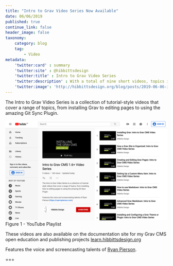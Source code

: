 ```yaml
---
title: "Intro to Grav Video Series Now Available"
date: 06/06/2019
published: true
continue_link: false
header_image: false
taxonomy:
    category: blog
    tag:
        - Video
metadata:
    'twitter:card' : summary
    'twitter:site' : @hibbittsdesign
    'twitter:title' : Intro to Grav Video Series
    'twitter:description' : With a total of nine short videos, topics include installing Grav to editing pages to using the amazing Git Sync Plugin.
    'twitter:image': 'http://hibbittsdesign.org/blog/posts/2019-06-06-intro-to-grav-video-series-now-available/youtube-playlist.png'
---
```


The Intro to Grav Video Series is a collection of tutorial-style videos that cover a range of topics, from installing Grav to editing pages to using the amazing Git Sync Plugin.

![YouTube Playlist](youtube-playlist.png)  
Figure 1 - YouTube Playlist

These videos are also available on the documentation site for my Grav CMS open education and publishing projects [learn.hibbittsdesign.org](https://learn.hibbittsdesign.org/intro-to-grav-video-series)  

Features the voice and screencasting talents of [Ryan Pierson](https://ryanmpierson.com/).

===
